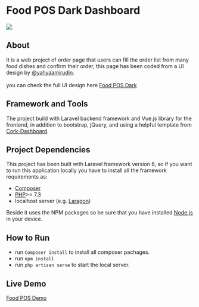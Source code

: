 # Food POS Dark Dashboard

<img src="https://food-pos.asalalghamdi.com/img/food-pos-seo.jpg" />

## About

It is a web project of order page that users can fill the order list from many food dishes and confirm their order, this page has been coded from a UI design by <a target="_blank" href="https://www.figma.com/@yahyaamirudin">@yahyaamirudin</a>.
</br></br>
you can check the full UI design here <a target="_blank" href="https://www.figma.com/community/file/944188956363619079">Food POS Dark</a>

## Framework and Tools

The project build with Laravel backend framework and Vue.js library for the frontend, in addition to bootstrap, jQuery, and using a helpful template from <a target="_blank" href="https://preview.themeforest.net/item/cork-responsive-admin-dashboard-template/full_screen_preview/25582188">Cork-Dashboard</a>.

## Project Dependencies

This project has been built with Laravel framework version 8, so if you want to run this application locally you have to install all the framework requirements as:
- <a href="https://getcomposer.org/">Composer</a>
- <a href="https://www.php.net/downloads">PHP</a>>= 7.3
- localhost server (e.g. <a href="https://laragon.org/download/index.html">Laragon</a>)

Beside it uses the NPM packages so be sure that you have installed <a href="https://nodejs.org/en/download/">Node.js</a> in your device.

## How to Run

- run `Composer install` to install all composer pachages.
- run `npm install`
- run `php artisan serve` to start the local server.

## Live Demo

<a target="_blank" href="https://food-pos.asalalghamdi.com/">Food POS Demo</a>
